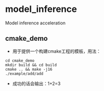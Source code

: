 # model_inference
Model inference acceleration


## cmake_demo
- 用于提供一个构建cmake工程的模板，用法：
```
cd cmake_demo
mkdir build && cd build
cmake .. && make -j16
./example/add/add 
```
- 成功的话会输出：1+2=3